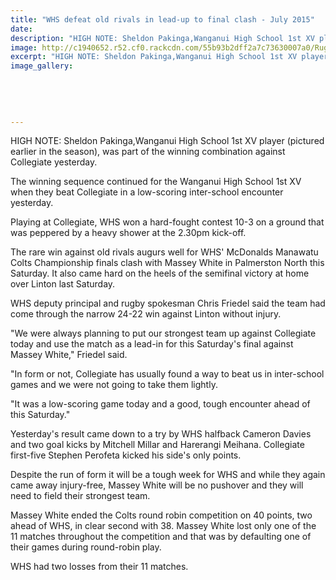 ```yaml
---
title: "WHS defeat old rivals in lead-up to final clash - July 2015"
date: 
description: "HIGH NOTE: Sheldon Pakinga,Wanganui High School 1st XV player (pictured earlier in the season), was part of the winning combination against Collegiate yesterday, Wanganui Chronicle article 30/7/15..."
image: http://c1940652.r52.cf0.rackcdn.com/55b93b2dff2a7c73630007a0/Rugby-1st-XV-v-Collegiate-win-30.7.gif
excerpt: "HIGH NOTE: Sheldon Pakinga,Wanganui High School 1st XV player (pictured earlier in the season), was part of the winning combination against Collegiate yesterday."
image_gallery:
    
    
    
    
    
---
```


<p><span>HIGH NOTE: Sheldon Pakinga,Wanganui High School 1st XV player (pictured earlier in the season), was part of the winning combination against Collegiate yesterday.</span></p>
<p>The winning sequence continued for the Wanganui High School 1st XV when they beat Collegiate in a low-scoring inter-school encounter yesterday.</p>
<p>Playing at Collegiate, WHS won a hard-fought contest 10-3 on a ground that was peppered by a heavy shower at the 2.30pm kick-off.</p>
<p>The rare win against old rivals augurs well for WHS' McDonalds Manawatu Colts Championship finals clash with Massey White in Palmerston North this Saturday. It also came hard on the heels of the semifinal victory at home over Linton last Saturday.</p>
<p>WHS deputy principal and rugby spokesman Chris Friedel said the team had come through the narrow 24-22 win against Linton without injury.</p>
<p>"We were always planning to put our strongest team up against Collegiate today and use the match as a lead-in for this Saturday's final against Massey White," Friedel said.</p>
<p>"In form or not, Collegiate has usually found a way to beat us in inter-school games and we were not going to take them lightly.</p>
<p>"It was a low-scoring game today and a good, tough encounter ahead of this Saturday."</p>
<p>Yesterday's result came down to a try by WHS halfback Cameron Davies and two goal kicks by Mitchell Millar and Harerangi Meihana. Collegiate first-five Stephen Perofeta kicked his side's only points.</p>
<p>Despite the run of form it will be a tough week for WHS and while they again came away injury-free, Massey White will be no pushover and they will need to field their strongest team.</p>
<p>Massey White ended the Colts round robin competition on 40 points, two ahead of WHS, in clear second with 38. Massey White lost only one of the 11 matches throughout the competition and that was by defaulting one of their games during round-robin play.</p>
<p>WHS had two losses from their 11 matches.</p>

